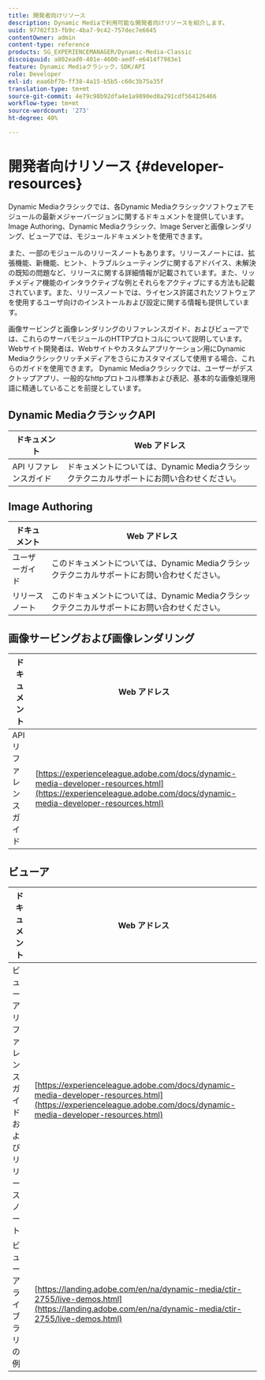```yaml
---
title: 開発者向けリソース
description: Dynamic Mediaで利用可能な開発者向けリソースを紹介します。
uuid: 97702f33-fb9c-4ba7-9c42-757dec7e6645
contentOwner: admin
content-type: reference
products: SG_EXPERIENCEMANAGER/Dynamic-Media-Classic
discoiquuid: a802ead0-401e-4600-aedf-e6414f7983e1
feature: Dynamic Mediaクラシック，SDK/API
role: Developer
exl-id: eaa6bf7b-ff38-4a15-b5b5-c60c3b75a35f
translation-type: tm+mt
source-git-commit: 4e79c98b92dfa4e1a9890ed8a291cdf564126466
workflow-type: tm+mt
source-wordcount: '273'
ht-degree: 40%

---
```


# 開発者向けリソース {#developer-resources}

Dynamic Mediaクラシックでは、各Dynamic Mediaクラシックソフトウェアモジュールの最新メジャーバージョンに関するドキュメントを提供しています。 Image Authoring、Dynamic Mediaクラシック、Image Serverと画像レンダリング、ビューアでは、モジュールドキュメントを使用できます。

また、一部のモジュールのリリースノートもあります。リリースノートには、拡張機能、新機能、ヒント、トラブルシューティングに関するアドバイス、未解決の既知の問題など、リリースに関する詳細情報が記載されています。また、リッチメディア機能のインタラクティブな例とそれらをアクティブにする方法も記載されています。また、リリースノートでは、ライセンス許諾されたソフトウェアを使用するユーザ向けのインストールおよび設定に関する情報も提供しています。

画像サービングと画像レンダリングのリファレンスガイド、およびビューアでは、これらのサーバモジュールのHTTPプロトコルについて説明しています。 Webサイト開発者は、Webサイトやカスタムアプリケーション用にDynamic Mediaクラシックリッチメディアをさらにカスタマイズして使用する場合、これらのガイドを使用できます。 Dynamic Mediaクラシックでは、ユーザーがデスクトップアプリ、一般的なhttpプロトコル標準および表記、基本的な画像処理用語に精通していることを前提としています。


## Dynamic MediaクラシックAPI

| ドキュメント | Web アドレス |
|--- |--- |
| API リファレンスガイド | ドキュメントについては、Dynamic Mediaクラシックテクニカルサポートにお問い合わせください。 |

## Image Authoring

| ドキュメント | Web アドレス |
|--- |--- |
| ユーザーガイド | このドキュメントについては、Dynamic Mediaクラシックテクニカルサポートにお問い合わせください。 |
| リリースノート | このドキュメントについては、Dynamic Mediaクラシックテクニカルサポートにお問い合わせください。 |

## 画像サービングおよび画像レンダリング

| ドキュメント | Web アドレス |
|--- |--- |
| API リファレンスガイド | [https://experienceleague.adobe.com/docs/dynamic-media-developer-resources.html](https://experienceleague.adobe.com/docs/dynamic-media-developer-resources.html) |

## ビューア

| ドキュメント | Web アドレス |
|--- |--- |
| ビューアリファレンスガイドおよびリリースノート | [https://experienceleague.adobe.com/docs/dynamic-media-developer-resources.html](https://experienceleague.adobe.com/docs/dynamic-media-developer-resources.html) |
| ビューアライブラリの例 | [https://landing.adobe.com/en/na/dynamic-media/ctir-2755/live-demos.html](https://landing.adobe.com/en/na/dynamic-media/ctir-2755/live-demos.html) |


<!-- 

**Web-to-Print**

|Document|Web address|
|--- |--- |
|Reference Guide|[https://www.adobe.com/go/learn_s7_webtoprint_en](https://www.adobe.com/go/learn_s7_webtoprint_en)| 

-->
